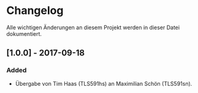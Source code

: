 # Changelog
Alle wichtigen Änderungen an diesem Projekt werden in dieser Datei dokumentiert.

## [1.0.0] - 2017-09-18
### Added
- Übergabe von Tim Haas (TLS591hs) an Maximilian Schön (TLS591sn).

